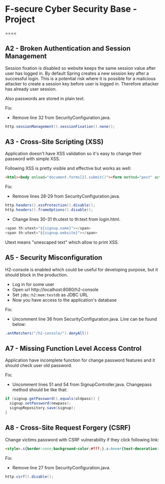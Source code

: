 # F-secure Cyber Security Base - Project
====

## A2 - Broken Authentication and Session Management

Session fixation is disabled so website keeps the same session value after user has logged in. By default Spring creates a new session key after a successful login.
This is a potential risk where it is possible for a malicious attacker to create a session key before user is logged in. Therefore attacker has already user session.

Also passwords are stored in plain text.

Fix:
* Remove line 32 from SecurityConfiguration.java.

```java
http.sessionManagement().sessionFixation().none();
```

## A3 - Cross-Site Scripting (XSS)

Application doesn't have XSS validation so it's easy to change their password with simple XSS.

Following XSS is pretty visible and effective but works as well:

```html
<html><body onload="document.forms[2].submit()"><form method="post" action="/changepass"><input type="hidden" name="newpass" value="pwn"></form></body></html>
```

Fix:
* Remove lines 28-29 from SecurityConfiguration.java.

```java
http.headers().xssProtection().disable();
http.headers().frameOptions().disable();
```

* Change lines 30-31 th:utext to th:text from login.html.

```java
<span th:utext="${signup.name}"></span>
<span th:utext="${signup.website}"></span>
```

Utext means "unescaped text" which allow to print XSS.

## A5 - Security Misconfiguration

H2-console is enabled which could be useful for developing purpose, but it should block in the production.

* Log in for some user
* Open url http://localhost:8080/h2-console
* Set `jdbc:h2:mem:testdb` as JDBC URL
* Now you have access to the application's database

Fix:

* Uncomment line 36 from SecurityConfiguration.java. Line can be found below:

```java
.antMatchers("/h2-console/").denyAll()
```

## A7 - Missing Function Level Access Control

Application have incomplete function for change password features and it should check user old password.

Fix:
* Uncomment lines 51 and 54 from SignupController.java. Changepass method should be like that:

```java
if (signup.getPassword().equals(oldpass)) {
  signup.setPassword(newpass);
  signupRepository.save(signup);   
}
```

## A8 - Cross-Site Request Forgery (CSRF)

Change victims password with CSRF vulnerability if they click following link:

```html
<style>.s{border:none;background-color:#fff;}.s:hover{text-decoration: underline;}</style><form action="/changepass" method="post"><input hidden type="text" name="newpass" value="pwn"/><input type="submit" class="s" value="http://my-site"/></form>
```

Fix:
* Remove line 27 from SecurityConfiguration.java.

```java
http.csrf().disable();
```
